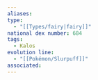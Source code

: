 ```yaml
---
aliases: 
type:
  - "[[Types/fairy|fairy]]"
national dex number: 684
tags:
  - Kalos
evolution line:
  - "[[Pokémon/Slurpuff]]"
associated: 
---
```

